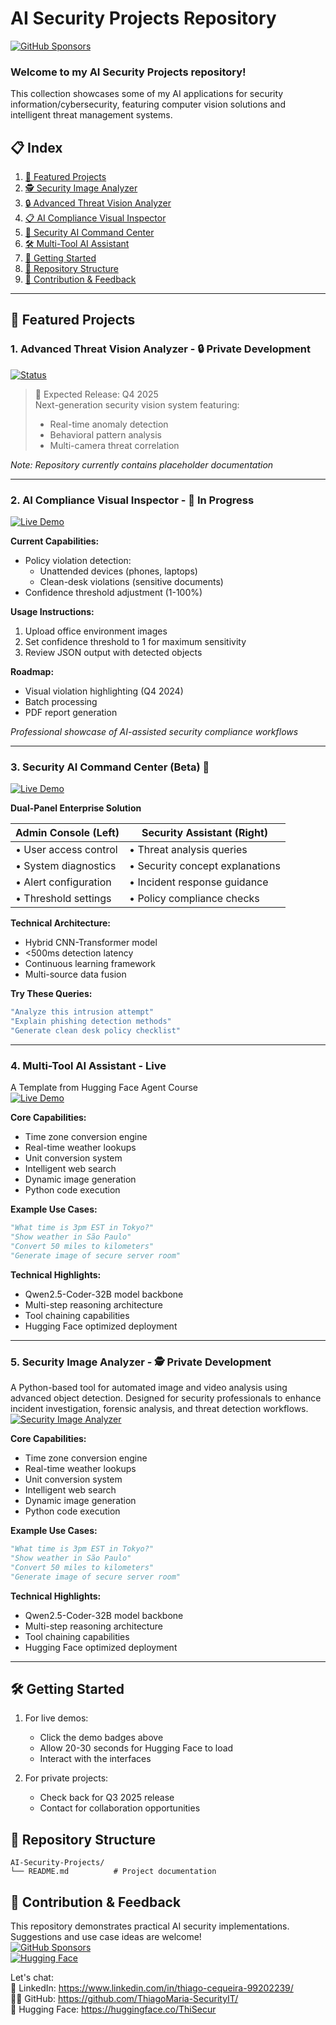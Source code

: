 # AI Security Projects Repository  
[![GitHub Sponsors](https://img.shields.io/badge/Sponsor-%E2%9D%A4-red?logo=GitHub&style=for-the-badge)](https://github.com/sponsors/ThiagoMaria-SecurityIT)   

### Welcome to my AI Security Projects repository!   
This collection showcases some of my AI applications for security information/cybersecurity, featuring computer vision solutions and intelligent threat management systems.

## 📋 Index

1. [🌟 Featured Projects](#-featured-projects)  
2. [🕵️ Security Image Analyzer](#2-ai-compliance-visual-inspector----in-progress)  
3. [🔒 Advanced Threat Vision Analyzer](#3-security-ai-command-center-beta-)    
4. [📋 AI Compliance Visual Inspector](#4-multi-tool-ai-assistant---live)  
5. [🤖 Security AI Command Center](#5-security-image-analyzer---%EF%B8%8F-private-development)   
6. [🛠️ Multi-Tool AI Assistant](#4-multi-tool-ai-assistant---live)   
7. [🚀 Getting Started](#%EF%B8%8F-getting-started)    
8. [📂 Repository Structure](#-repository-structure)  
9. [🤝 Contribution & Feedback](#-contribution--feedback)  

---

## 🌟 Featured Projects

### 1. Advanced Threat Vision Analyzer - 🔒 Private Development
[![Status](https://img.shields.io/badge/Status-Private_Development-red)](https://huggingface.co/spaces/ThiSecur/Image-and-Video-detector)

> 🚧 Expected Release: Q4 2025  
> Next-generation security vision system featuring:
> - Real-time anomaly detection
> - Behavioral pattern analysis
> - Multi-camera threat correlation

*Note: Repository currently contains placeholder documentation*

---

### 2. AI Compliance Visual Inspector - 🚧 In Progress
[![Live Demo](https://img.shields.io/badge/🤗-Try_Prototype-blue)](https://huggingface.co/spaces/ThiSecur/Security-AI-Agent-Vision)

**Current Capabilities:**
- Policy violation detection:
  - Unattended devices (phones, laptops)
  - Clean-desk violations (sensitive documents)
- Confidence threshold adjustment (1-100%)

**Usage Instructions:**
1. Upload office environment images
2. Set confidence threshold to 1 for maximum sensitivity
3. Review JSON output with detected objects

**Roadmap:**
- Visual violation highlighting (Q4 2024)
- Batch processing
- PDF report generation

*Professional showcase of AI-assisted security compliance workflows*

---

### 3. Security AI Command Center (Beta) 🔧
[![Live Demo](https://img.shields.io/badge/🤗-Try_Beta-blue)](https://huggingface.co/spaces/ThiSecur/security-ai-agent)

**Dual-Panel Enterprise Solution**

| Admin Console (Left) | Security Assistant (Right) |
|----------------------|---------------------------|
| • User access control | • Threat analysis queries |
| • System diagnostics  | • Security concept explanations |
| • Alert configuration | • Incident response guidance |
| • Threshold settings  | • Policy compliance checks |

**Technical Architecture:**
- Hybrid CNN-Transformer model
- <500ms detection latency
- Continuous learning framework
- Multi-source data fusion

**Try These Queries:**
```bash
"Analyze this intrusion attempt"
"Explain phishing detection methods"
"Generate clean desk policy checklist"
```

---
 
### 4. Multi-Tool AI Assistant - Live  
A Template from Hugging Face Agent Course  
[![Live Demo](https://img.shields.io/badge/🤗-Try_Now-success)](https://huggingface.co/spaces/ThiSecur/First_agent_template)


**Core Capabilities:**
- Time zone conversion engine
- Real-time weather lookups
- Unit conversion system
- Intelligent web search
- Dynamic image generation
- Python code execution

**Example Use Cases:**
```python
"What time is 3pm EST in Tokyo?"
"Show weather in São Paulo"
"Convert 50 miles to kilometers"
"Generate image of secure server room"
```

**Technical Highlights:**
- Qwen2.5-Coder-32B model backbone
- Multi-step reasoning architecture
- Tool chaining capabilities
- Hugging Face optimized deployment
---  
### 5. Security Image Analyzer - 🕵️ Private Development  
A Python-based tool for automated image and video analysis using advanced object detection. Designed for security professionals to enhance incident investigation, forensic analysis, and threat detection workflows.    
[![Security Image Analyzer](https://img.shields.io/badge/🔍_Security_Image_Analyzer-Python-4B8BBE?style=for-the-badge&logo=python&logoColor=white&labelColor=1F2430)](https://github.com/ThiagoMaria-SecurityIT/AI-showcase/tree/main/security-image-analyzer)


**Core Capabilities:**
- Time zone conversion engine
- Real-time weather lookups
- Unit conversion system
- Intelligent web search
- Dynamic image generation
- Python code execution

**Example Use Cases:**
```python
"What time is 3pm EST in Tokyo?"
"Show weather in São Paulo"
"Convert 50 miles to kilometers"
"Generate image of secure server room"
```

**Technical Highlights:**
- Qwen2.5-Coder-32B model backbone
- Multi-step reasoning architecture
- Tool chaining capabilities
- Hugging Face optimized deployment


---

## 🛠️ Getting Started

1. For live demos:
   - Click the demo badges above
   - Allow 20-30 seconds for Hugging Face to load
   - Interact with the interfaces

2. For private projects:
   - Check back for Q3 2025 release
   - Contact for collaboration opportunities

## 📂 Repository Structure
```
AI-Security-Projects/
└── README.md          # Project documentation
```

## 🤝 Contribution & Feedback
This repository demonstrates practical AI security implementations. Suggestions and use case ideas are welcome!  
[![GitHub Sponsors](https://img.shields.io/badge/Sponsor-%E2%9D%A4-red?logo=GitHub&style=for-the-badge)](https://github.com/sponsors/ThiagoMaria-SecurityIT)  
[![Hugging Face](https://img.shields.io/badge/🤗-All_Projects-blue)](https://huggingface.co/ThiSecur)   

Let's chat:  
💼 LinkedIn: https://www.linkedin.com/in/thiago-cequeira-99202239/  
🧑‍💻 GitHub: https://github.com/ThiagoMaria-SecurityIT/  
🤗 Hugging Face: https://huggingface.co/ThiSecur
